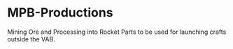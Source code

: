 # MPB-Productions
Mining Ore and Processing into Rocket Parts to be used for launching crafts outside the VAB.
